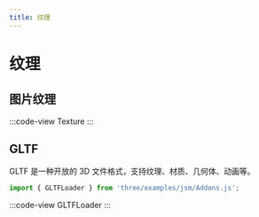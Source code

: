 ```yaml
---
title: 纹理
---
```


# 纹理

## 图片纹理

:::code-view
Texture
:::

## GLTF

GLTF 是一种开放的 3D 文件格式，支持纹理、材质、几何体、动画等。

```js
import { GLTFLoader } from 'three/examples/jsm/Addons.js';
```

:::code-view
GLTFLoader
:::
